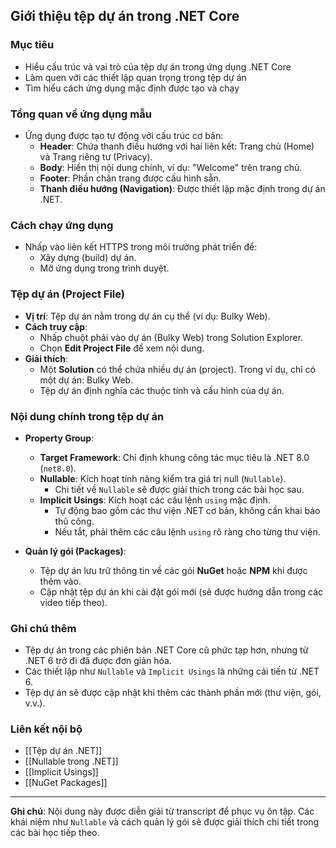 ## Giới thiệu tệp dự án trong .NET Core

### Mục tiêu
- Hiểu cấu trúc và vai trò của tệp dự án trong ứng dụng .NET Core
- Làm quen với các thiết lập quan trọng trong tệp dự án
- Tìm hiểu cách ứng dụng mặc định được tạo và chạy

### Tổng quan về ứng dụng mẫu
- Ứng dụng được tạo tự động với cấu trúc cơ bản:
  - **Header**: Chứa thanh điều hướng với hai liên kết: Trang chủ (Home) và Trang riêng tư (Privacy).
  - **Body**: Hiển thị nội dung chính, ví dụ: "Welcome" trên trang chủ.
  - **Footer**: Phần chân trang được cấu hình sẵn.
  - **Thanh điều hướng (Navigation)**: Được thiết lập mặc định trong dự án .NET.

### Cách chạy ứng dụng
- Nhấp vào liên kết HTTPS trong môi trường phát triển để:
  - Xây dựng (build) dự án.
  - Mở ứng dụng trong trình duyệt.

### Tệp dự án (Project File)
- **Vị trí**: Tệp dự án nằm trong dự án cụ thể (ví dụ: Bulky Web).
- **Cách truy cập**:
  - Nhấp chuột phải vào dự án (Bulky Web) trong Solution Explorer.
  - Chọn **Edit Project File** để xem nội dung.
- **Giải thích**:
  - Một **Solution** có thể chứa nhiều dự án (project). Trong ví dụ, chỉ có một dự án: Bulky Web.
  - Tệp dự án định nghĩa các thuộc tính và cấu hình của dự án.

### Nội dung chính trong tệp dự án
- **Property Group**:
  - **Target Framework**: Chỉ định khung công tác mục tiêu là .NET 8.0 (`net8.0`).
  - **Nullable**: Kích hoạt tính năng kiểm tra giá trị null (`Nullable`). 
    - Chi tiết về `Nullable` sẽ được giải thích trong các bài học sau.
  - **Implicit Usings**: Kích hoạt các câu lệnh `using` mặc định.
    - Tự động bao gồm các thư viện .NET cơ bản, không cần khai báo thủ công.
    - Nếu tắt, phải thêm các câu lệnh `using` rõ ràng cho từng thư viện.

- **Quản lý gói (Packages)**:
  - Tệp dự án lưu trữ thông tin về các gói **NuGet** hoặc **NPM** khi được thêm vào.
  - Cập nhật tệp dự án khi cài đặt gói mới (sẽ được hướng dẫn trong các video tiếp theo).

### Ghi chú thêm
- Tệp dự án trong các phiên bản .NET Core cũ phức tạp hơn, nhưng từ .NET 6 trở đi đã được đơn giản hóa.
- Các thiết lập như `Nullable` và `Implicit Usings` là những cải tiến từ .NET 6.
- Tệp dự án sẽ được cập nhật khi thêm các thành phần mới (thư viện, gói, v.v.).

### Liên kết nội bộ
- [[Tệp dự án .NET]] 
- [[Nullable trong .NET]] 
- [[Implicit Usings]] 
- [[NuGet Packages]]

---

**Ghi chú**: Nội dung này được diễn giải từ transcript để phục vụ ôn tập. Các khái niệm như `Nullable` và cách quản lý gói sẽ được giải thích chi tiết trong các bài học tiếp theo.